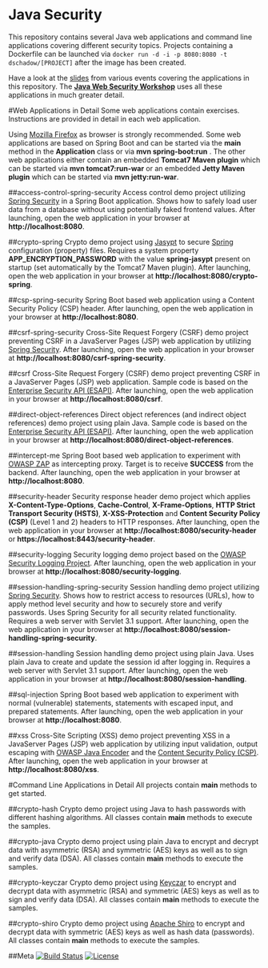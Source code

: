 Java Security
============
This repository contains several Java web applications and command line applications covering different security topics. 
Projects containing a Dockerfile can be launched via `docker run -d -i -p 8080:8080 -t dschadow/[PROJECT]` after the 
image has been created.

Have a look at the [slides](https://blog.dominikschadow.de/events) from various events covering the applications in this 
repository. The **[Java Web Security Workshop](https://blog.dominikschadow.de/workshop)** uses all these applications in 
much greater detail.

#Web Applications in Detail
Some web applications contain exercises. Instructions are provided in detail in each web application.

Using [Mozilla Firefox](https://www.mozilla.org) as browser is strongly recommended. Some web applications are based on Spring Boot and can be started via the **main** method in the **Application** class or via **mvn spring-boot:run** . The other web applications either contain an embedded **Tomcat7 Maven plugin** which can be started via **mvn tomcat7:run-war** or an embedded **Jetty Maven plugin** which can be started via **mvn jetty:run-war**.

##access-control-spring-security
Access control demo project utilizing [Spring Security](http://projects.spring.io/spring-security) in a Spring Boot application. Shows how to safely load user data from a database without using potentially faked frontend values. After launching, open the web application in your browser at **http://localhost:8080**.

##crypto-spring
Crypto demo project using [Jasypt](http://www.jasypt.org) to secure [Spring](http://spring.io) configuration (property) files. Requires a system property **APP_ENCRYPTION_PASSWORD** with the value **spring-jasypt** present on startup (set automatically by the Tomcat7 Maven plugin). After launching, open the web application in your browser at **http://localhost:8080/crypto-spring**.

##csp-spring-security
Spring Boot based web application using a Content Security Policy (CSP) header. After launching, open the web application in your browser at **http://localhost:8080**.

##csrf-spring-security
Cross-Site Request Forgery (CSRF) demo project preventing CSRF in a JavaServer Pages (JSP) web application by utilizing [Spring Security](http://projects.spring.io/spring-security). After launching, open the web application in your browser at **http://localhost:8080/csrf-spring-security**. 

##csrf
Cross-Site Request Forgery (CSRF) demo project preventing CSRF in a JavaServer Pages (JSP) web application. Sample code is based on the [Enterprise Security API (ESAPI)](https://www.owasp.org/index.php/Category:OWASP_Enterprise_Security_API). After launching, open the web application in your browser at **http://localhost:8080/csrf**.

##direct-object-references
Direct object references (and indirect object references) demo project using plain Java. Sample code is based on the [Enterprise Security API (ESAPI)](https://www.owasp.org/index.php/Category:OWASP_Enterprise_Security_API). After launching, open the web application in your browser at **http://localhost:8080/direct-object-references**.

##intercept-me
Spring Boot based web application to experiment with [OWASP ZAP](https://www.owasp.org/index.php/OWASP_Zed_Attack_Proxy_Project) as intercepting proxy. Target is to receive **SUCCESS** from the backend. After launching, open the web application in your browser at **http://localhost:8080**.

##security-header
Security response header demo project which applies **X-Content-Type-Options**, **Cache-Control**, **X-Frame-Options**, **HTTP Strict Transport Security (HSTS)**, **X-XSS-Protection** and **Content Security Policy (CSP)** (Level 1 and 2) headers to HTTP responses. After launching, open the web application in your browser at **http://localhost:8080/security-header** or **https://localhost:8443/security-header**.

##security-logging
Security logging demo project based on the [OWASP Security Logging Project](https://www.owasp.org/index.php/OWASP_Security_Logging_Project). After launching, open the web application in your browser at **http://localhost:8080/security-logging**.

##session-handling-spring-security
Session handling demo project utilizing [Spring Security](http://projects.spring.io/spring-security). Shows how to restrict access to resources (URLs), how to apply method level security and how to securely store and verify passwords. Uses Spring Security for all security related functionality. Requires a web server with Servlet 3.1 support. After launching, open the web application in your browser at **http://localhost:8080/session-handling-spring-security**.

##session-handling
Session handling demo project using plain Java. Uses plain Java to create and update the session id after logging in. Requires a web server with Servlet 3.1 support. After launching, open the web application in your browser at **http://localhost:8080/session-handling**.

##sql-injection
Spring Boot based web application to experiment with normal (vulnerable) statements, statements with escaped input, and prepared statements. After launching, open the web application in your browser at **http://localhost:8080**.

##xss
Cross-Site Scripting (XSS) demo project preventing XSS in a JavaServer Pages (JSP) web application by utilizing input validation, output escaping with [OWASP Java Encoder](https://www.owasp.org/index.php/OWASP_Java_Encoder_Project) and the [Content Security Policy (CSP)](http://www.w3.org/TR/CSP). After launching, open the web application in your browser at **http://localhost:8080/xss**.

#Command Line Applications in Detail
All projects contain **main** methods to get started.

##crypto-hash
Crypto demo project using Java to hash passwords with different hashing algorithms. All classes contain **main** methods to execute the samples. 

##crypto-java
Crypto demo project using plain Java to encrypt and decrypt data with asymmetric (RSA) and symmetric (AES) keys as well as to sign and verify data (DSA). All classes contain **main** methods to execute the samples. 

##crypto-keyczar
Crypto demo project using [Keyczar](http://www.keyczar.org) to encrypt and decrypt data with asymmetric (RSA) and symmetric (AES) keys as well as to sign and verify data (DSA). All classes contain **main** methods to execute the samples. 

##crypto-shiro
Crypto demo project using [Apache Shiro](http://shiro.apache.org) to encrypt and decrypt data with symmetric (AES) keys as well as hash data (passwords). All classes contain **main** methods to execute the samples. 

##Meta
[![Build Status](https://travis-ci.org/dschadow/JavaSecurity.svg)](https://travis-ci.org/dschadow/JavaSecurity)
[![License](https://img.shields.io/badge/License-Apache%202.0-blue.svg)](https://opensource.org/licenses/Apache-2.0)